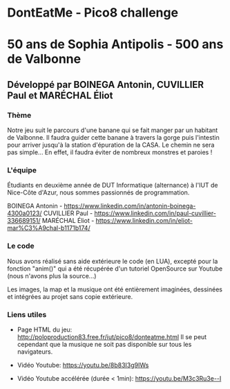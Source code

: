 # DontEatMe - Pico8 challenge
# 50 ans de Sophia Antipolis - 500 ans de Valbonne
## Développé par BOINEGA Antonin, CUVILLIER Paul et MARÉCHAL Éliot

### Thème
Notre jeu suit le parcours d'une banane qui se fait manger par un habitant de Valbonne.
Il faudra guider cette banane à travers la gorge puis l'intestin pour arriver jusqu'à la station d'épuration de la CASA.
Le chemin ne sera pas simple... En effet, il faudra éviter de nombreux monstres et paroies !

### L'équipe
Étudiants en deuxième année de DUT Informatique (alternance) à l'IUT de Nice-Côte d'Azur, nous sommes passionnés de programmation.

BOINEGA Antonin - https://www.linkedin.com/in/antonin-boinega-4300a0123/
CUVILLIER Paul - https://www.linkedin.com/in/paul-cuvillier-336689151/
MARÉCHAL Éliot - https://www.linkedin.com/in/eliot-mar%C3%A9chal-b1171b174/

### Le code
Nous avons réalisé sans aide extérieure le code (en LUA), excepté pour la fonction "anim()" qui a été récupérée d'un tutoriel OpenSource sur Youtube (nous n'avons plus la source...)

Les images, la map et la musique ont été entièrement imaginées, dessinées et intégrées au projet sans copie extérieure.

### Liens utiles
* Page HTML du jeu: http://poloproduction83.free.fr/iut/pico8/donteatme.html
Il se peut cependant que la musique ne soit pas disponible sur tous les navigateurs.

* Vidéo Youtube: https://youtu.be/8b83I3g9IWs

* Vidéo Youtube accélérée (durée < 1min): https://youtu.be/M3c3Ru3e--I

